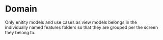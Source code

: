 # Domain

Only enitity models and use cases as view models belongs in the 
individually named features folders so that they are grouped per 
the screen they belong to.